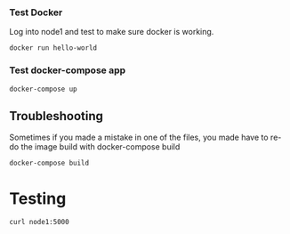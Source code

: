 

### Test Docker
Log into node1 and test to make sure docker is working.

```
docker run hello-world
```

### Test docker-compose app
```
docker-compose up
```


## Troubleshooting
Sometimes if you made a mistake in one of the files, you made have to re-do the image build with docker-compose build
```
docker-compose build
```

# Testing
```
curl node1:5000
```
